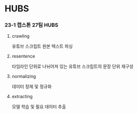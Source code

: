 # HUBS
### 23-1 캡스톤 27팀 HUBS

1. crawling

    유튜브 스크립트 원본 텍스트 파싱
    
2. resentence

    타임라인 단위로 나뉘어져 있는 유튜브 스크립트의 문장 단위 재구성
    
3. normalizing

    데이터 정제 및 정규화
    
4. extracting

    모델 학습 및 필요 데이터 추출
